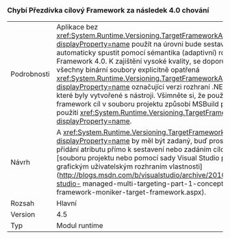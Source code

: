 ### <a name="missing-target-framework-moniker-results-in-40-behavior"></a>Chybí Přezdívka cílový Framework za následek 4.0 chování

|   |   |
|---|---|
|Podrobnosti|Aplikace bez <xref:System.Runtime.Versioning.TargetFrameworkAttribute?displayProperty=name> použít na úrovni bude sestavení automaticky spustit pomocí sémantika (adaptivní) rozhraní .NET Framework 4.0. K zajištění vysoké kvality, se doporučuje, aby se všechny binární soubory explicitně opatřená <xref:System.Runtime.Versioning.TargetFrameworkAttribute?displayProperty=name> označující verzi rozhraní .NET Framework, které byly vytvořené s nástroji. Všimněte si, že použití Přezdívka framework cíl v souboru projektu způsobí MSBuild pro automatické použití <xref:System.Runtime.Versioning.TargetFrameworkAttribute?displayProperty=name>.|
|Návrh|A <xref:System.Runtime.Versioning.TargetFrameworkAttribute?displayProperty=name> by měl být zadaný, buď prostřednictvím přidání atributu přímo k sestavení nebo zadáním cílové rozhraní v [souboru projektu nebo pomocí sady Visual Studio projektu grafickým uživatelským rozhraním vlastnosti](http://blogs.msdn.com/b/visualstudio/archive/2010/05/19/visual-studio- managed-multi-targeting-part-1-concepts-target-framework-moniker-target-framework.aspx).|
|Rozsah|Hlavní|
|Version|4.5|
|Typ|Modul runtime|

